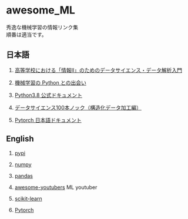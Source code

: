 # awesome_ML
秀逸な機械学習の情報リンク集  
順番は適当です。

## 日本語
1. [高等学校における「情報II」のためのデータサイエンス・データ解析入門](https://www.stat.go.jp/teacher/comp-learn-04.html)

1. [機械学習の Python との出会い](https://github.com/tkamishima/mlmpy)

1. [Python3.8 公式ドキュメント](https://docs.python.org/ja/3.8/)

1. [データサイエンス100本ノック（構造化データ加工編）](https://github.com/The-Japan-DataScientist-Society/100knocks-preprocess)

1. [Pytorch 日本語ドキュメント](https://yutaroogawa.github.io/pytorch_tutorials_jp/)

## English
1. [pypi](https://pypi.org/)

1. [numpy](https://numpy.org/)

1. [pandas](https://pandas.pydata.org/)

1. [awesome-youtubers](https://github.com/JoseDeFreitas/awesome-youtubers?utm_campaign=piqcy&utm_medium=email&utm_source=Revue%20newsletter#machine-learning)
ML youtuber

1. [scikit-learn](https://scikit-learn.org/stable/index.html)

1. [Pytorch](https://pytorch.org/)
